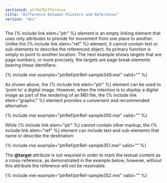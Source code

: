 ```yaml
---
sectionid: ptrRefDifference
title: "Difference between Pointers and References"
version: "dev"
---
```


The {% include link elem="ptr" %} element is an empty linking element that uses only attributes to provide for movement from one place to another. Unlike the {% include link elem="ref" %} element, it cannot contain text or sub-elements to describe the referenced object. Its primary function is simply to point to another location. The next example shows targets that are page numbers; or more precisely, the targets are page break elements bearing these identifiers:

{% include mei example="ptrRef/ptrRef-sample349.mei" valid="" %}

As shown above, the {% include link elem="ptr" %} element can be used to ‘point to’ a digital image. However, when the intention is to *display* a digital image as part of the rendering of an MEI file, the {% include link elem="graphic" %} element provides a convenient and recommended alternative:

{% include mei example="ptrRef/ptrRef-sample350.mei" valid="" %}

While {% include link elem="ptr" %} cannot contain other markup, the {% include link elem="ref" %} element can include text and sub-elements that name or describe the destination:

{% include mei example="ptrRef/ptrRef-sample351.mei" valid="" %}

The **@target** attribute is not required in order to mark the textual content as a cross-reference, as demonstrated in the example below; however, without this attribute the reference will not be resolvable.

{% include mei example="ptrRef/ptrRef-sample352.mei" valid="" %}
